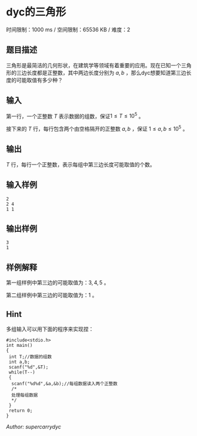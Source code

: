 # dyc的三角形

时间限制：1000 ms / 空间限制：65536 KB / 难度：2

## 题目描述

三角形是最简洁的几何形状，在建筑学等领域有着重要的应用。现在已知一个三角形的三边长度都是正整数，其中两边长度分别为 $a,b$ ，那么dyc想要知道第三边长度的可能取值有多少种？

## 输入

第一行，一个正整数 $T$ 表示数据的组数，保证$1 \leq T\leq 10^5$ 。

接下来的 $T$ 行，每行包含两个由空格隔开的正整数 $a,b$ ，保证 $1 \leq a,b\leq 10^5$ 。

## 输出

$T$ 行，每行一个正整数，表示每组中第三边长度可能取值的个数。

## 输入样例

    2
    2 4
    1 1

## 输出样例

    3
    1

## 样例解释

第一组样例中第三边的可能取值为：$3,4,5$ 。

第二组样例中第三边的可能取值为：$1$ 。

## Hint

多组输入可以用下面的程序来实现捏：

    #include<stdio.h>
    int main()
    {
     int T;//数据的组数
     int a,b;
     scanf("%d",&T);
     while(T--)
     {
      scanf("%d%d",&a,&b);//每组数据读入两个正整数
      /*
      处理每组数据
      */
     }
     return 0;
    }
*Author: supercarrydyc*
